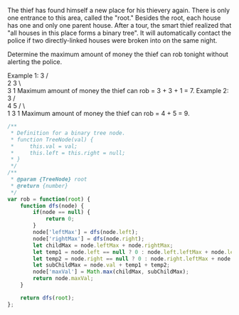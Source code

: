 The thief has found himself a new place for his thievery again. There is only one entrance to this area, called the "root." Besides the root, each house has one and only one parent house. After a tour, the smart thief realized that "all houses in this place forms a binary tree". It will automatically contact the police if two directly-linked houses were broken into on the same night.

Determine the maximum amount of money the thief can rob tonight without alerting the police.

Example 1:
     3
    / \
   2   3
    \   \
     3   1
Maximum amount of money the thief can rob = 3 + 3 + 1 = 7.
Example 2:
     3
    / \
   4   5
  / \   \
 1   3   1
Maximum amount of money the thief can rob = 4 + 5 = 9.


```js
/**
 * Definition for a binary tree node.
 * function TreeNode(val) {
 *     this.val = val;
 *     this.left = this.right = null;
 * }
 */
/**
 * @param {TreeNode} root
 * @return {number}
 */
var rob = function(root) {
    function dfs(node) {
        if(node == null) {
            return 0;
        }
        node['leftMax'] = dfs(node.left);
        node['rightMax'] = dfs(node.right);
        let childMax = node.leftMax + node.rightMax;
        let temp1 = node.left == null ? 0 : node.left.leftMax + node.left.rightMax;
        let temp2 = node.right == null ? 0 : node.right.leftMax + node.right.rightMax;
        let subChildMax = node.val + temp1 + temp2;
        node['maxVal'] = Math.max(childMax, subChildMax);
        return node.maxVal;
    }

    return dfs(root);
};
```
